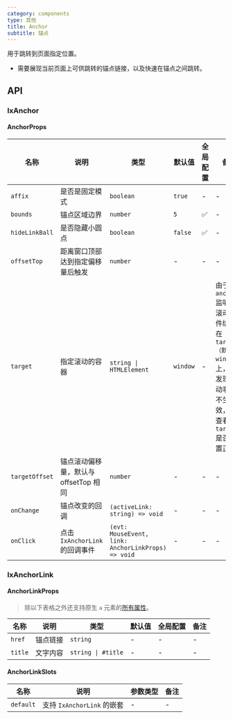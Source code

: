 ```yaml
---
category: components
type: 其他
title: Anchor
subtitle: 锚点
---
```


用于跳转到页面指定位置。

- 需要展现当前页面上可供跳转的锚点链接，以及快速在锚点之间跳转。

## API

### IxAnchor

#### AnchorProps

| 名称 | 说明 | 类型  | 默认值 | 全局配置 | 备注 |
| --- | --- | --- | --- | --- | --- |
| `affix` | 是否是固定模式 | `boolean` | `true`  | - | - |
| `bounds` | 锚点区域边界 | `number` | `5` | ✅ | - |
| `hideLinkBall` |是否隐藏小圆点 | `boolean` | `false` | ✅ | - |
| `offsetTop` | 距离窗口顶部达到指定偏移量后触发 | `number` | - | - | - |
| `target` | 指定滚动的容器 | `string \| HTMLElement` | `window` | - | 由于`anchor`监听的滚动事件绑定在`target（默认为window）`上，若发现滚动事件不生效，请查看`target`是否设置正确|
| `targetOffset` | 锚点滚动偏移量，默认与 offsetTop 相同 | `number` | - | - | - |
| `onChange` | 锚点改变的回调 | `(activeLink: string) => void` | - | - | - |
| `onClick` | 点击 `IxAnchorLink` 的回调事件 | `(evt: MouseEvent, link: AnchorLinkProps) => void` | - | - | - |

### IxAnchorLink

#### AnchorLinkProps

> 除以下表格之外还支持原生 `a` 元素的[所有属性](https://developer.mozilla.org/zh-CN/docs/Web/HTML/Element/a)。

| 名称 | 说明 | 类型  | 默认值 | 全局配置 | 备注 |
| --- | --- | --- | --- | --- | --- |
| `href` | 锚点链接 | `string` | - | - | - |
| `title` | 文字内容 | `string \| #title` | - | - | - |

#### AnchorLinkSlots

| 名称 | 说明 | 参数类型 | 备注 |
|  --- | --- | --- | --- |
| `default` | 支持 `IxAnchorLink` 的嵌套 | - | - |
